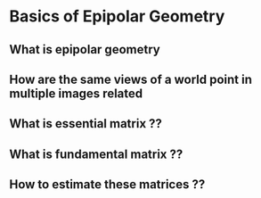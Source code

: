 # Basics of Epipolar Geometry

## What is epipolar geometry
## How are the same views of a world point in multiple images related
## What is essential matrix ??
## What is fundamental matrix ??
## How to estimate these matrices ??